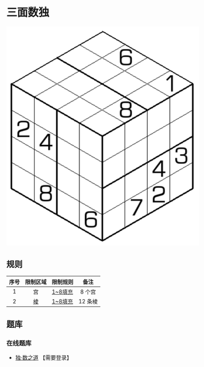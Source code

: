 # 三面数独

![题](../../images/sudoku/三面数独.png)

## 规则

| 序号  | 限制区域 | 限制规则     |  备注   |
|:---:|:----:|:---------|:-----:|
|  1  |  宫   | [1~8填充] | 8 个宫  |
|  2  | [棱]  | [1~8填充] | 12 条棱 |

## 题库

### 在线题库

- [独·数之道](http://www.sudokufans.org.cn/lx/game.index.php?type=3d) 【需要登录】

[1~8填充]: ../../rules.md#1to8填充
[棱]: ../../rules.md#棱
